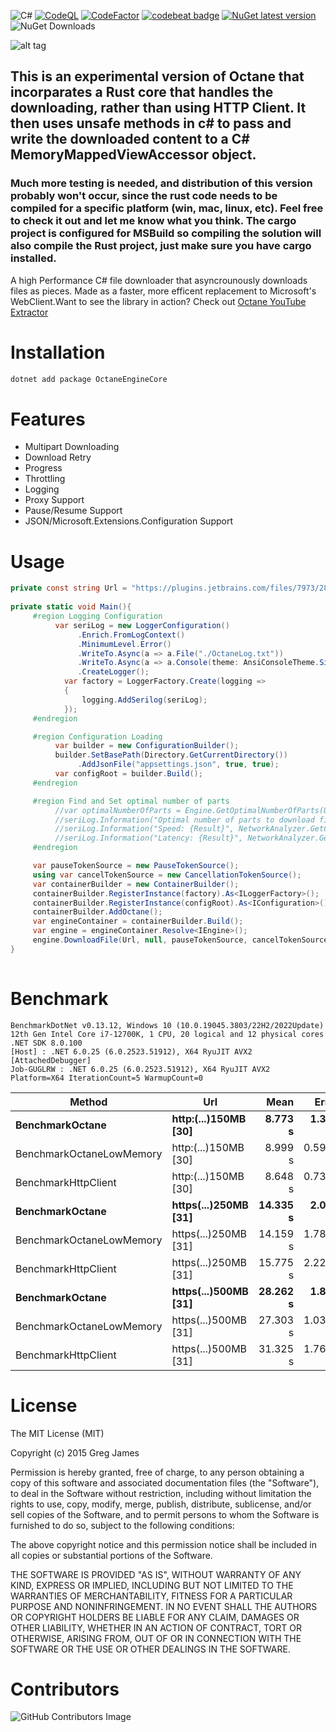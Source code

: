 ![C#](https://github.com/gregyjames/OctaneDownloader/actions/workflows/dotnet.yml/badge.svg)
[![CodeQL](https://github.com/gregyjames/OctaneDownloader/actions/workflows/codeql-analysis.yml/badge.svg?branch=master)](https://github.com/gregyjames/OctaneDownloader/actions/workflows/codeql-analysis.yml)
[![CodeFactor](https://www.codefactor.io/repository/github/gregyjames/octanedownloader/badge)](https://www.codefactor.io/repository/github/gregyjames/octanedownloader)
[![codebeat badge](https://codebeat.co/badges/9154fd6f-ac4b-4f00-8910-66488582efcd)](https://codebeat.co/projects/github-com-gregyjames-octanedownloader-master)
[![NuGet latest version](https://badgen.net/nuget/v/OctaneEngineCore)](https://www.nuget.org/packages/OctaneEngineCore)
![NuGet Downloads](https://img.shields.io/nuget/dt/OctaneEngineCore)

![alt tag](https://image.ibb.co/h2tK8v/Untitled_1.png)


## This is an experimental version of Octane that incorparates a Rust core that handles the downloading, rather than using HTTP Client. It then uses unsafe methods in c# to pass and write the downloaded content to a C# MemoryMappedViewAccessor object.

### Much more testing is needed, and distribution of this version probably won't occur, since the rust code needs to be compiled for a specific platform (win, mac, linux, etc). Feel free to check it out and let me know what you think. The cargo project is configured for MSBuild so compiling the solution will also compile the Rust project, just make sure you have cargo installed.

A high Performance C# file downloader that asyncrounously downloads files as pieces. Made as a faster, more efficent replacement to Microsoft's WebClient.Want to see the library in action? Check out [Octane YouTube Extractor](https://github.com/gregyjames/OCTANE-YoutubeExtractor)

# Installation
```sh
dotnet add package OctaneEngineCore
```

# Features
* Multipart Downloading
* Download Retry
* Progress
* Throttling
* Logging
* Proxy Support
* Pause/Resume Support
* JSON/Microsoft.Extensions.Configuration Support

# Usage
```csharp
private const string Url = "https://plugins.jetbrains.com/files/7973/281233/sonarlint-intellij-7.4.0.60471.zip?updateId=281233&pluginId=7973&family=INTELLIJ";
        
private static void Main(){
     #region Logging Configuration
          var seriLog = new LoggerConfiguration()
               .Enrich.FromLogContext()
               .MinimumLevel.Error()
               .WriteTo.Async(a => a.File("./OctaneLog.txt"))
               .WriteTo.Async(a => a.Console(theme: AnsiConsoleTheme.Sixteen))
               .CreateLogger();
            var factory = LoggerFactory.Create(logging =>
            {
                logging.AddSerilog(seriLog);
            });
     #endregion

     #region Configuration Loading
          var builder = new ConfigurationBuilder();
          builder.SetBasePath(Directory.GetCurrentDirectory())
               .AddJsonFile("appsettings.json", true, true);
          var configRoot = builder.Build();
     #endregion

     #region Find and Set optimal number of parts
          //var optimalNumberOfParts = Engine.GetOptimalNumberOfParts(Url).Result;
          //seriLog.Information("Optimal number of parts to download file: {OptimalNumberOfParts}", optimalNumberOfParts);
          //seriLog.Information("Speed: {Result}", NetworkAnalyzer.GetCurrentNetworkSpeed().Result);
          //seriLog.Information("Latency: {Result}", NetworkAnalyzer.GetCurrentNetworkLatency().Result);
     #endregion

     var pauseTokenSource = new PauseTokenSource();
     using var cancelTokenSource = new CancellationTokenSource();
     var containerBuilder = new ContainerBuilder();
     containerBuilder.RegisterInstance(factory).As<ILoggerFactory>();
     containerBuilder.RegisterInstance(configRoot).As<IConfiguration>();
     containerBuilder.AddOctane();
     var engineContainer = containerBuilder.Build();
     var engine = engineContainer.Resolve<IEngine>();
     engine.DownloadFile(Url, null, pauseTokenSource, cancelTokenSource).Wait();
}
        
```

# Benchmark

```
BenchmarkDotNet v0.13.12, Windows 10 (10.0.19045.3803/22H2/2022Update)
12th Gen Intel Core i7-12700K, 1 CPU, 20 logical and 12 physical cores
.NET SDK 8.0.100
[Host] : .NET 6.0.25 (6.0.2523.51912), X64 RyuJIT AVX2 [AttachedDebugger]
Job-GUGLRW : .NET 6.0.25 (6.0.2523.51912), X64 RyuJIT AVX2
Platform=X64 IterationCount=5 WarmupCount=0
```

| Method | Url | Mean | Error | StdDev |
|------------------------- |--------------------- |---------:|--------:|---------:|
| **BenchmarkOctane** | **http:(...)150MB [30]** | **8.773 s** | **1.321 s** | **0.3430 s** |
| BenchmarkOctaneLowMemory | http:(...)150MB [30] | 8.999 s | 0.5978 s | 0.0925 s |
| BenchmarkHttpClient | http:(...)150MB [30] | 8.648 s | 0.7375 s | 0.1915 s |
| **BenchmarkOctane** | **https(...)250MB [31]** | **14.335 s** | **2.095 s** | **0.5440 s** |
| BenchmarkOctaneLowMemory | https(...)250MB [31] | 14.159 s | 1.7879 s | 0.4643 s |
| BenchmarkHttpClient | https(...)250MB [31] | 15.775 s | 2.2267 s | 0.3446 s |
| **BenchmarkOctane** | **https(...)500MB [31]** | **28.262 s** | **1.876 s** | **0.2904 s** |
| BenchmarkOctaneLowMemory | https(...)500MB [31] | 27.303 s | 1.0371 s | 0.2693 s |
| BenchmarkHttpClient | https(...)500MB [31] | 31.325 s | 1.7619 s | 0.2727 s |

# License
The MIT License (MIT)

Copyright (c) 2015 Greg James

Permission is hereby granted, free of charge, to any person obtaining a copy
of this software and associated documentation files (the "Software"), to deal
in the Software without restriction, including without limitation the rights
to use, copy, modify, merge, publish, distribute, sublicense, and/or sell
copies of the Software, and to permit persons to whom the Software is
furnished to do so, subject to the following conditions:

The above copyright notice and this permission notice shall be included in all
copies or substantial portions of the Software.

THE SOFTWARE IS PROVIDED "AS IS", WITHOUT WARRANTY OF ANY KIND, EXPRESS OR
IMPLIED, INCLUDING BUT NOT LIMITED TO THE WARRANTIES OF MERCHANTABILITY,
FITNESS FOR A PARTICULAR PURPOSE AND NONINFRINGEMENT. IN NO EVENT SHALL THE
AUTHORS OR COPYRIGHT HOLDERS BE LIABLE FOR ANY CLAIM, DAMAGES OR OTHER
LIABILITY, WHETHER IN AN ACTION OF CONTRACT, TORT OR OTHERWISE, ARISING FROM,
OUT OF OR IN CONNECTION WITH THE SOFTWARE OR THE USE OR OTHER DEALINGS IN THE
SOFTWARE.

# Contributors
![GitHub Contributors Image](https://contrib.rocks/image?repo=gregyjames/OctaneDownloader)
